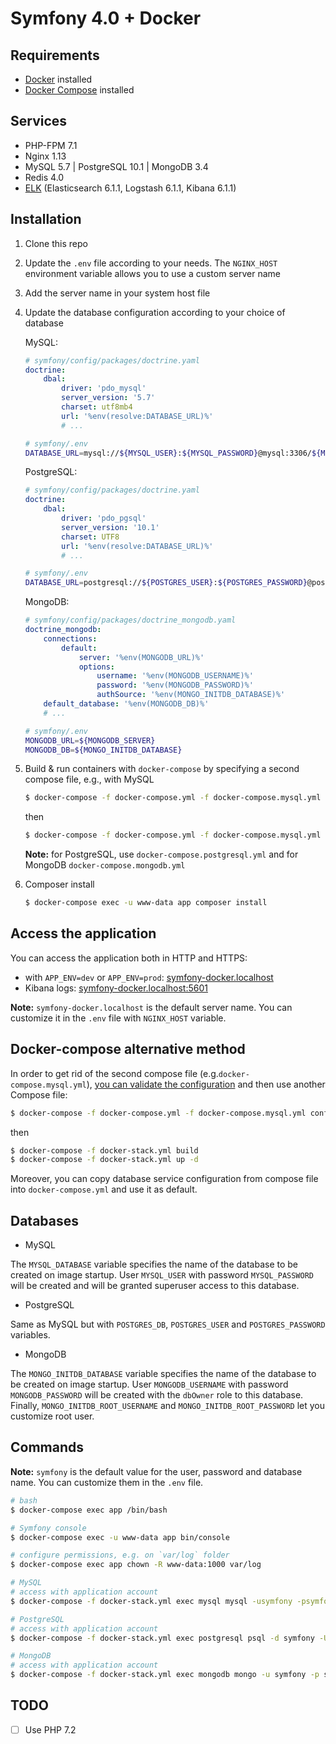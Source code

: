 # Symfony 4.0 + Docker

##  Requirements

- [Docker](https://docs.docker.com/engine/installation/) installed
- [Docker Compose](https://docs.docker.com/compose/install/) installed

## Services

- PHP-FPM 7.1
- Nginx 1.13
- MySQL 5.7 | PostgreSQL 10.1 | MongoDB 3.4
- Redis 4.0
- [ELK](https://github.com/spujadas/elk-docker) (Elasticsearch 6.1.1, Logstash 6.1.1, Kibana 6.1.1)

## Installation

1. Clone this repo

2. Update the `.env` file according to your needs. The `NGINX_HOST` environment variable allows you to use a custom server name

3. Add the server name in your system host file

4. Update the database configuration according to your choice of database

    MySQL:
    ```yaml
    # symfony/config/packages/doctrine.yaml
    doctrine:
        dbal:
            driver: 'pdo_mysql'
            server_version: '5.7'
            charset: utf8mb4
            url: '%env(resolve:DATABASE_URL)%'
            # ...
    ```
    ```bash
    # symfony/.env
    DATABASE_URL=mysql://${MYSQL_USER}:${MYSQL_PASSWORD}@mysql:3306/${MYSQL_DATABASE}
    ```
    PostgreSQL:
    ```yaml
    # symfony/config/packages/doctrine.yaml
    doctrine:
        dbal:
            driver: 'pdo_pgsql'
            server_version: '10.1'
            charset: UTF8
            url: '%env(resolve:DATABASE_URL)%'
            # ...
    ```
    ```bash
    # symfony/.env
    DATABASE_URL=postgresql://${POSTGRES_USER}:${POSTGRES_PASSWORD}@postgresql:5432/${POSTGRES_DB}
    ```
    MongoDB:
    ```yaml
    # symfony/config/packages/doctrine_mongodb.yaml
    doctrine_mongodb:
        connections:
            default:
                server: '%env(MONGODB_URL)%'
                options:
                    username: '%env(MONGODB_USERNAME)%'
                    password: '%env(MONGODB_PASSWORD)%'
                    authSource: '%env(MONGO_INITDB_DATABASE)%'
        default_database: '%env(MONGODB_DB)%'
        # ...
    ```
    ```bash
    # symfony/.env
    MONGODB_URL=${MONGODB_SERVER}
    MONGODB_DB=${MONGO_INITDB_DATABASE}
    ```

5. Build & run containers with `docker-compose` by specifying a second compose file, e.g., with MySQL 
    ```bash
    $ docker-compose -f docker-compose.yml -f docker-compose.mysql.yml build
    ```
    then
    ```bash
    $ docker-compose -f docker-compose.yml -f docker-compose.mysql.yml up -d
    ```
    **Note:** for PostgreSQL, use `docker-compose.postgresql.yml` and for MongoDB `docker-compose.mongodb.yml`

6. Composer install
    ```bash
    $ docker-compose exec -u www-data app composer install
    ```

## Access the application

You can access the application both in HTTP and HTTPS:

- with `APP_ENV=dev` or `APP_ENV=prod`: [symfony-docker.localhost](http://symfony-docker.localhost)
- Kibana logs: [symfony-docker.localhost:5601](http://symfony-docker.localhost:5601)

**Note:** `symfony-docker.localhost` is the default server name. You can customize it in the `.env` file with `NGINX_HOST` variable.

## Docker-compose alternative method

In order to get rid of the second compose file (e.g.`docker-compose.mysql.yml`), [you can validate the configuration](https://docs.docker.com/compose/reference/config/) and then use another Compose file:

```bash
$ docker-compose -f docker-compose.yml -f docker-compose.mysql.yml config > docker-stack.yml 
```
then
```bash
$ docker-compose -f docker-stack.yml build
$ docker-compose -f docker-stack.yml up -d
```

Moreover, you can copy database service configuration from compose file into `docker-compose.yml` and use it as default.

## Databases

- MySQL

The `MYSQL_DATABASE` variable specifies the name of the database to be created on image startup.
User `MYSQL_USER` with password `MYSQL_PASSWORD` will be created and will be granted superuser access to this database.

- PostgreSQL

Same as MySQL but with `POSTGRES_DB`, `POSTGRES_USER` and `POSTGRES_PASSWORD` variables.

- MongoDB

The `MONGO_INITDB_DATABASE` variable specifies the name of the database to be created on image startup.
User `MONGODB_USERNAME` with password `MONGODB_PASSWORD` will be created with the `dbOwner` role to this database.
Finally, `MONGO_INITDB_ROOT_USERNAME` and `MONGO_INITDB_ROOT_PASSWORD` let you customize root user.

## Commands

**Note:** `symfony` is the default value for the user, password and database name. You can customize them in the `.env` file.

```bash
# bash
$ docker-compose exec app /bin/bash

# Symfony console
$ docker-compose exec -u www-data app bin/console

# configure permissions, e.g. on `var/log` folder
$ docker-compose exec app chown -R www-data:1000 var/log

# MySQL
# access with application account
$ docker-compose -f docker-stack.yml exec mysql mysql -usymfony -psymfony

# PostgreSQL
# access with application account
$ docker-compose -f docker-stack.yml exec postgresql psql -d symfony -U symfony

# MongoDB
# access with application account
$ docker-compose -f docker-stack.yml exec mongodb mongo -u symfony -p symfony --authenticationDatabase symfony
```

## TODO
- [ ] Use PHP 7.2